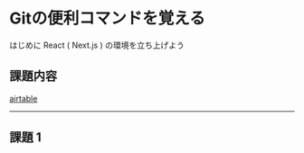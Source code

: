 # Gitの便利コマンドを覚える
はじめに React ( Next.js ) の環境を立ち上げよう
## 課題内容

[airtable](https://airtable.com/appWjizyFJue33ycs/tblTnXBXFOYJ0J7lZ/viwyi8muFtWUlhNKG/recQfDB1ro2XWg7ft?blocks=hide)

---

## 課題 1